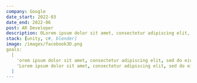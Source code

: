 ```yaml
---
company: Google
date_start: 2022-03
date_end: 2022-06
post: AR Developer
description: 0Lorem ipsum dolor sit amet, consectetur adipiscing elit, sed do eiusmod tempor incididunt ut labore et dolore magna aliqua. Vitae congue mauris rhoncus aenean vel elit scelerisque mauris pellentesque. Sed arcu non odio euismod lacinia at quis.
stack: [unity, c#, blender]
image: /images/facebook3D.png
goals:
  [
    'orem ipsum dolor sit amet, consectetur adipiscing elit, sed do eiusmod tempor incididunt ut labore et dolore magna aliqua.',
    'Lorem ipsum dolor sit amet, consectetur adipiscing elit, sed do eiusmod tempor incididunt ut labore et dolore magna aliqua.',
  ]
---
```

